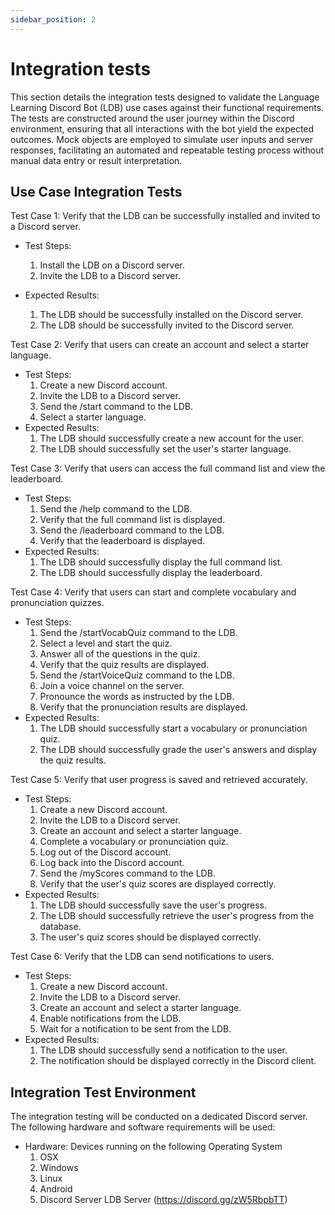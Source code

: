 ```yaml
---
sidebar_position: 2
---
```

# Integration tests

This section details the integration tests designed to validate the Language Learning Discord Bot (LDB) use cases against their functional requirements. The tests are constructed around the user journey within the Discord environment, ensuring that all interactions with the bot yield the expected outcomes. Mock objects are employed to simulate user inputs and server responses, facilitating an automated and repeatable testing process without manual data entry or result interpretation.

## Use Case Integration Tests

Test Case 1: Verify that the LDB can be successfully installed and invited to a Discord server.
 * Test Steps:
    1. Install the LDB on a Discord server.
    2. Invite the LDB to a Discord server.

 * Expected Results:
    1. The LDB should be successfully installed on the Discord server.
    2. The LDB should be successfully invited to the Discord server.

Test Case 2: Verify that users can create an account and select a starter language.
 * Test Steps:
    1. Create a new Discord account.
    2. Invite the LDB to a Discord server.
    3. Send the /start command to the LDB.
    4. Select a starter language.
 * Expected Results:
    1. The LDB should successfully create a new account for the user.
    2. The LDB should successfully set the user's starter language.

Test Case 3: Verify that users can access the full command list and view the leaderboard.
 * Test Steps:
    1. Send the /help command to the LDB.
    2. Verify that the full command list is displayed.
    3. Send the /leaderboard command to the LDB.
    4. Verify that the leaderboard is displayed.
 * Expected Results:
    1. The LDB should successfully display the full command list.
    2. The LDB should successfully display the leaderboard.

Test Case 4: Verify that users can start and complete vocabulary and pronunciation quizzes.
 * Test Steps:
    1. Send the /startVocabQuiz command to the LDB.
    2. Select a level and start the quiz.
    3. Answer all of the questions in the quiz.
    4. Verify that the quiz results are displayed.
    5. Send the /startVoiceQuiz command to the LDB.
    6. Join a voice channel on the server.
    7. Pronounce the words as instructed by the LDB.
    8. Verify that the pronunciation results are displayed.
 * Expected Results:
    1. The LDB should successfully start a vocabulary or pronunciation quiz.
    2. The LDB should successfully grade the user's answers and display the quiz results.

Test Case 5: Verify that user progress is saved and retrieved accurately.
 * Test Steps:
    1. Create a new Discord account.
    2. Invite the LDB to a Discord server.
    3. Create an account and select a starter language.
    4. Complete a vocabulary or pronunciation quiz.
    5. Log out of the Discord account.
    6. Log back into the Discord account.
    7. Send the /myScores command to the LDB.
    8. Verify that the user's quiz scores are displayed correctly.
 * Expected Results:
    1. The LDB should successfully save the user's progress.
    2. The LDB should successfully retrieve the user's progress from the database.
    3. The user's quiz scores should be displayed correctly.

Test Case 6: Verify that the LDB can send notifications to users.
 * Test Steps:
    1. Create a new Discord account.
    2. Invite the LDB to a Discord server.
    3. Create an account and select a starter language.
    4. Enable notifications from the LDB.
    5. Wait for a notification to be sent from the LDB.
 * Expected Results:
    1. The LDB should successfully send a notification to the user.
    2. The notification should be displayed correctly in the Discord client.

## Integration Test Environment
The integration testing will be conducted on a dedicated Discord server. The following hardware and software requirements will be used:
   * Hardware: Devices running on the following Operating System
     1. OSX
     2. Windows
     3. Linux
     4. Android
     5. Discord Server LDB Server (https://discord.gg/zW5RbpbTT)